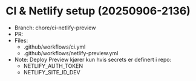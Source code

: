 # CI & Netlify setup (20250906-2136)
- Branch: chore/ci-netlify-preview
- PR: 
- Files:
  - .github/workflows/ci.yml
  - .github/workflows/netlify-preview.yml
- Note: Deploy Preview kjører kun hvis secrets er definert i repo:
  - NETLIFY_AUTH_TOKEN
  - NETLIFY_SITE_ID_DEV
